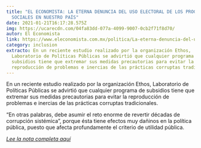 ```yaml
---
title: "EL ECONOMISTA: LA ETERNA DENUNCIA DEL USO ELECTORAL DE LOS PROGRAMAS
  SOCIALES EN NUESTRO PAÍS"
date: 2021-01-21T16:17:28.575Z
img: https://ucarecdn.com/04fa83dd-077a-4099-9007-0cb2f71f8d70/
autor: El Economista
link: https://www.eleconomista.com.mx/politica/La-eterna-denuncia-del-uso-electoral-de-los-programas-sociales-en-nuestro-pais-20210121-0003.html
category: inclusion
extracto: En un reciente estudio realizado por la organización Ethos,
  Laboratorio de Políticas Públicas se advirtió que cualquier programa de
  subsidios tiene que extremar sus medidas precautorias para evitar la
  reproducción de problemas e inercias de las prácticas corruptas tradicionales.
---
```

<!--StartFragment-->

En un reciente estudio realizado por la organización Ethos, Laboratorio de Políticas Públicas se advirtió que cualquier programa de subsidios tiene que extremar sus medidas precautorias para evitar la reproducción de problemas e inercias de las prácticas corruptas tradicionales.

“En otras palabras, debe asumir el reto enorme de revertir décadas de corrupción sistémica”, porque ésta tiene efectos muy dañinos en la política pública, puesto que afecta profundamente el criterio de utilidad pública.

*[Lee la nota completa aquí](https://www.eleconomista.com.mx/politica/La-eterna-denuncia-del-uso-electoral-de-los-programas-sociales-en-nuestro-pais-20210121-0003.html)*

<!--EndFragment-->